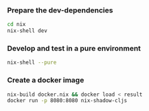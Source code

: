 ### Prepare the dev-dependencies

```sh
cd nix
nix-shell dev
```

### Develop and test in a pure environment

```sh
nix-shell --pure
```

### Create a docker image

```sh
nix-build docker.nix && docker load < result
docker run -p 8080:8080 nix-shadow-cljs
```
